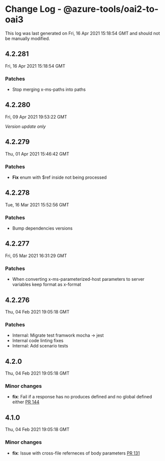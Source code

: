 # Change Log - @azure-tools/oai2-to-oai3

This log was last generated on Fri, 16 Apr 2021 15:18:54 GMT and should not be manually modified.

## 4.2.281
Fri, 16 Apr 2021 15:18:54 GMT

### Patches

- Stop merging x-ms-paths into paths

## 4.2.280
Fri, 09 Apr 2021 19:53:22 GMT

_Version update only_

## 4.2.279
Thu, 01 Apr 2021 15:46:42 GMT

### Patches

- **Fix** enum with $ref inside not being processed

## 4.2.278
Tue, 16 Mar 2021 15:52:56 GMT

### Patches

- Bump dependencies versions

## 4.2.277
Fri, 05 Mar 2021 16:31:29 GMT

### Patches

- When converting x-ms-parameterized-host parameters to server variables keep format as x-format

## 4.2.276
Thu, 04 Feb 2021 19:05:18 GMT

### Patches

- Internal: Migrate test framwork mocha -> jest
- Internal code linting fixes
- Internal: Add scenario tests

## 4.2.0
Thu, 04 Feb 2021 19:05:18 GMT

### Minor changes

- **fix**: Fail if a response has no produces defined and no global defined either [PR 144](https://github.com/Azure/perks/pull/144)

## 4.1.0
Thu, 04 Feb 2021 19:05:18 GMT

### Minor changes

- **fix**: Issue with cross-file referneces of body parameters [PR 131](https://github.com/Azure/perks/pull/131)

